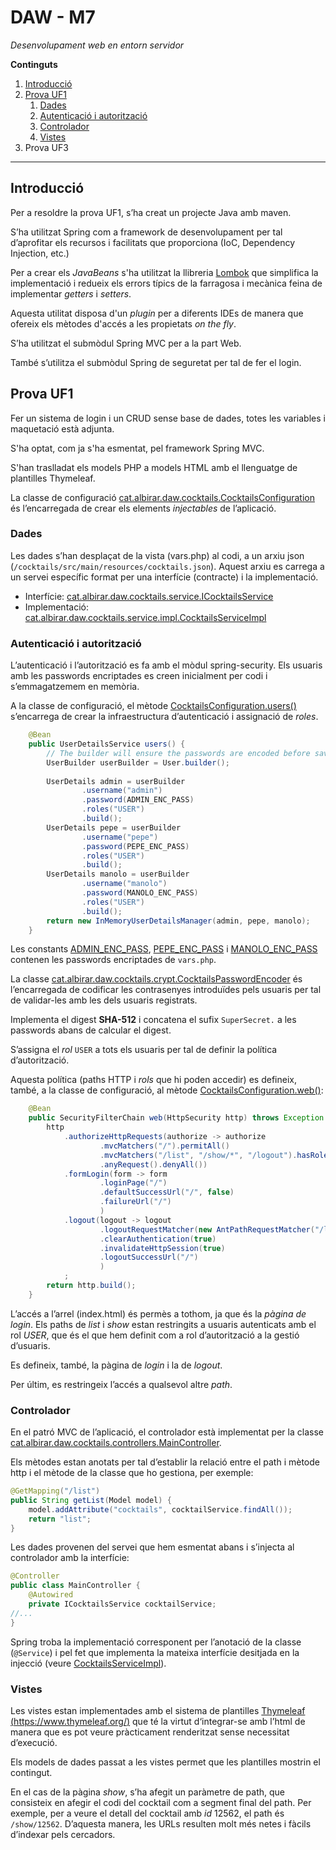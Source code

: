 # DAW - M7

*Desenvolupament web en entorn servidor*

**Continguts**

1. [Introducció](#Introducci.C3.B3)
2. [Prova UF1](#Prova_UF1)
   1. [Dades](#Dades)
   2. [Autenticació i autorització](#Autenticaci.C3.B3_i_autoritzaci.C3.B3)
   3. [Controlador](#Controlador)
   4. [Vistes](#Vistes)
3. Prova UF3

------

## Introducció

Per a resoldre la prova UF1, s’ha creat un projecte Java amb maven.

S’ha utilitzat Spring com a framework de desenvolupament per tal d’aprofitar els recursos i facilitats que proporciona (IoC, Dependency Injection, etc.)

Per a crear els *JavaBeans* s'ha utilitzat la llibreria [Lombok](https://projectlombok.org/) que simplifica la implementació i redueix els errors típics de la farragosa i mecànica feina de implementar *getters* i *setters*.

Aquesta utilitat disposa d'un _plugin_ per a diferents IDEs de manera que ofereix els mètodes d'accés a les propietats _on the fly_.

S’ha utilitzat el submòdul Spring MVC per a la part Web.

També s’utilitza el submòdul Spring de seguretat per tal de fer el login.

## Prova UF1

Fer un sistema de login i un CRUD sense base de dades, totes les variables i maquetació està adjunta.

S'ha optat, com ja s'ha esmentat, pel framework Spring MVC.

S'han traslladat els models PHP a models HTML amb el llenguatge de plantilles Thymeleaf.

La classe de configuració [cat.albirar.daw.cocktails.CocktailsConfiguration](xref/cat/albirar/daw/cocktails/CocktailsConfiguration.html) és l’encarregada de crear els elements _injectables_ de l’aplicació.

### Dades

Les dades s’han desplaçat de la vista (vars.php) al codi, a un arxiu json (`/cocktails/src/main/resources/cocktails.json`). Aquest arxiu es carrega a un servei específic format per una interfície (contracte) i la implementació.

* Interfície: [cat.albirar.daw.cocktails.service.ICocktailsService](xref/cat/albirar/daw/cocktails/service/ICocktailsService.html)
* Implementació: [cat.albirar.daw.cocktails.service.impl.CocktailsServiceImpl](xref/cat/albirar/daw/cocktails/service/impl/CocktailsServiceImpl.html)

### Autenticació i autorització

L’autenticació i l’autorització es fa amb el mòdul spring-security. Els usuaris amb les passwords encriptades es creen inicialment per codi i s’emmagatzemem en memòria.

A la classe de configuració, el mètode [CocktailsConfiguration.users()](xref/cat/albirar/daw/cocktails/CocktailsConfiguration.html#L54) s’encarrega de crear la infraestructura d’autenticació i assignació de _roles_.

```java
	@Bean
	public UserDetailsService users() {
		// The builder will ensure the passwords are encoded before saving in memory
		UserBuilder userBuilder = User.builder();
		
		UserDetails admin = userBuilder
				.username("admin")
				.password(ADMIN_ENC_PASS)
				.roles("USER")
				.build();
		UserDetails pepe = userBuilder
				.username("pepe")
				.password(PEPE_ENC_PASS)
				.roles("USER")
				.build();
		UserDetails manolo = userBuilder
				.username("manolo")
				.password(MANOLO_ENC_PASS)
				.roles("USER")
				.build();
		return new InMemoryUserDetailsManager(admin, pepe, manolo);
	}
```

Les constants [ADMIN_ENC_PASS](xref/cat/albirar/daw/cocktails/CocktailsConfiguration.html#L49), [PEPE_ENC_PASS](xref/cat/albirar/daw/cocktails/CocktailsConfiguration.html#L50) i [MANOLO_ENC_PASS](xref/cat/albirar/daw/cocktails/CocktailsConfiguration.html#L51) contenen les passwords encriptades de `vars.php`.

La classe [cat.albirar.daw.cocktails.crypt.CocktailsPasswordEncoder](xref/cat/albirar/daw/cocktails/crypt/CocktailsPasswordEncoder.html) és l’encarregada de codificar les contrasenyes introduïdes pels usuaris per tal de validar-les amb les dels usuaris registrats.

Implementa el digest **SHA-512** i concatena el sufix `SuperSecret.` a les passwords abans de calcular el digest.

S’assigna el _rol_ `USER` a tots els usuaris per tal de definir la política d’autorització.

Aquesta política (paths HTTP i _rols_ que hi poden accedir) es defineix, també, a la classe de configuració, al mètode [CocktailsConfiguration.web()](xref/cat/albirar/daw/cocktails/CocktailsConfiguration.html#L82):

```java
	@Bean
	public SecurityFilterChain web(HttpSecurity http) throws Exception {
		http
			.authorizeHttpRequests(authorize -> authorize
					.mvcMatchers("/").permitAll()
					.mvcMatchers("/list", "/show/*", "/logout").hasRole("USER")
					.anyRequest().denyAll())
			.formLogin(form -> form
					.loginPage("/")
					.defaultSuccessUrl("/", false)
					.failureUrl("/")
					)
			.logout(logout -> logout
		            .logoutRequestMatcher(new AntPathRequestMatcher("/logout", "GET"))
		            .clearAuthentication(true)
		            .invalidateHttpSession(true)
		            .logoutSuccessUrl("/")
		            )
			;
		return http.build();
	}
```

L’accés a l’arrel (index.html) és permès a tothom, ja que és la _pàgina de login_. Els paths de _list_ i _show_ estan restringits a usuaris autenticats amb el rol _USER_, que és el que hem definit com a rol d’autorització a la gestió d’usuaris.

Es defineix, també, la pàgina de _login_ i la de _logout_.

Per últim, es restringeix l’accés a qualsevol altre _path_.

### Controlador

En el patró MVC de l’aplicació, el controlador està implementat per la classe [cat.albirar.daw.cocktails.controllers.MainController](xref/cat/albirar/daw/cocktails/controllers/MainController.html).

Els mètodes estan anotats per tal d’establir la relació entre el path i mètode http i el mètode de la classe que ho gestiona, per exemple:

```java
@GetMapping("/list")
public String getList(Model model) {
	model.addAttribute("cocktails", cocktailService.findAll());
	return "list";
}
```

Les dades provenen del servei que hem esmentat abans i s’injecta al controlador amb la interfície:

```java
@Controller
public class MainController {
	@Autowired
	private ICocktailsService cocktailService;
//...
}
```

Spring troba la implementació corresponent per l’anotació de la classe (`@Service`) i pel fet que implementa la mateixa interfície desitjada en la injecció (veure [CocktailsServiceImpl](xref/cat/albirar/daw/cocktails/service/impl/CocktailsServiceImpl.html)).

### Vistes

Les vistes estan implementades amb el sistema de plantilles [Thymeleaf (https://www.thymeleaf.org/)](https://www.thymeleaf.org/) que té la virtut d‘integrar-se amb l’html de manera que es pot veure pràcticament renderitzat sense necessitat d’execució.

Els models de dades passat a les vistes permet que les plantilles mostrin el contingut.

En el cas de la pàgina _show_, s’ha afegit un paràmetre de path, que consisteix en afegir el codi del cocktail com a segment final del path. Per exemple, per a veure el detall del cocktail amb _id_ 12562, el path és `/show/12562`. D’aquesta manera, les URLs resulten molt més netes i fàcils d’indexar pels cercadors.

